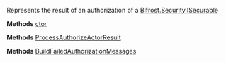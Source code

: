 Represents the result of an authorization of a [Bifrost.Security.ISecurable](Bifrost.Security.ISecurable)

**Methods**
[ctor](Bifrost.Security.AuthorizeSecurableResult.ctor)


**Methods**
[ProcessAuthorizeActorResult](Bifrost.Security.AuthorizeSecurableResult.ProcessAuthorizeActorResult)


**Methods**
[BuildFailedAuthorizationMessages](Bifrost.Security.AuthorizeSecurableResult.BuildFailedAuthorizationMessages)
